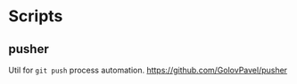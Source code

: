 # Scripts

## pusher
Util for ```git push``` process automation.
https://github.com/GolovPavel/pusher
